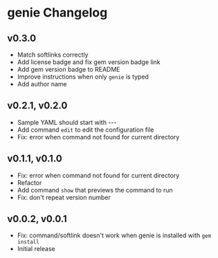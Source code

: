 genie Changelog
===

v0.3.0
---
* Match softlinks correctly
* Add license badge and fix gem version badge link
* Add gem version badge to README
* Improve instructions when only `genie` is typed
* Add author name

v0.2.1, v0.2.0
---
* Sample YAML should start with ---
* Add command `edit` to edit the configuration file
* Fix: error when command not found for current directory

v0.1.1, v0.1.0
---
* Fix: error when command not found for current directory
* Refactor
* Add command `show` that previews the command to run
* Fix: don't repeat version number

v0.0.2, v0.0.1
---
* Fix: command/softlink doesn't work when genie is installed with `gem install`
* Initial release
